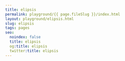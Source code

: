 ```yaml
---
title: elipsis
permalink: playground/{{ page.fileSlug }}/index.html
layout: playground/elipsis.html
slug: elipsis
tags: pages
seo:
  noindex: false
  title: elipsis
  og:title: elipsis
  twitter:title: elipsis
---
```



